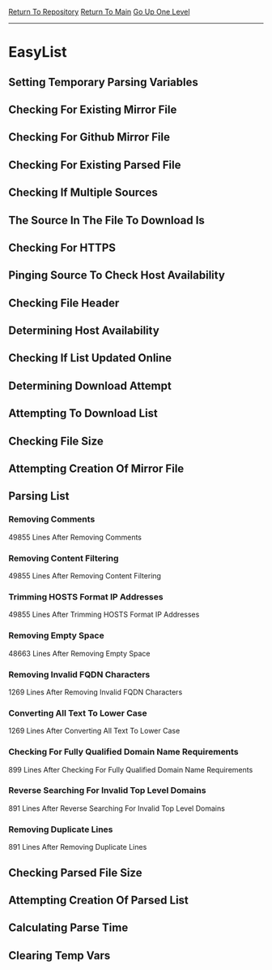 [Return To Repository](https://github.com/deathbybandaid/piholeparser/)
[Return To Main](https://github.com/deathbybandaid/piholeparser/blob/master/RecentRunLogs/Mainlog.md)
[Go Up One Level](https://github.com/deathbybandaid/piholeparser/blob/master/RecentRunLogs/TopLevelScripts/30-Processing-External-Blacklists.md)
____________________________________
# EasyList
## Setting Temporary Parsing Variables
## Checking For Existing Mirror File
## Checking For Github Mirror File
## Checking For Existing Parsed File
## Checking If Multiple Sources
## The Source In The File To Download Is
## Checking For HTTPS
## Pinging Source To Check Host Availability
## Checking File Header
## Determining Host Availability
## Checking If List Updated Online
## Determining Download Attempt
## Attempting To Download List
## Checking File Size
## Attempting Creation Of Mirror File
## Parsing List
### Removing Comments
49855 Lines After Removing Comments
### Removing Content Filtering
49855 Lines After Removing Content Filtering
### Trimming HOSTS Format IP Addresses
49855 Lines After Trimming HOSTS Format IP Addresses
### Removing Empty Space
48663 Lines After Removing Empty Space
### Removing Invalid FQDN Characters
1269 Lines After Removing Invalid FQDN Characters
### Converting All Text To Lower Case
1269 Lines After Converting All Text To Lower Case
### Checking For Fully Qualified Domain Name Requirements
899 Lines After Checking For Fully Qualified Domain Name Requirements
### Reverse Searching For Invalid Top Level Domains
891 Lines After Reverse Searching For Invalid Top Level Domains
### Removing Duplicate Lines
891 Lines After Removing Duplicate Lines
## Checking Parsed File Size
## Attempting Creation Of Parsed List
## Calculating Parse Time
## Clearing Temp Vars
